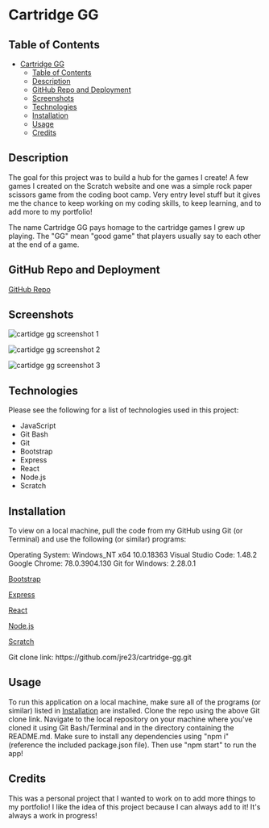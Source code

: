 # Cartridge GG

## Table of Contents

- [Cartridge GG](#cartridge-gg)
  - [Table of Contents](#table-of-contents)
  - [Description](#description)
  - [GitHub Repo and Deployment](#github-repo-and-deployment)
  - [Screenshots](#screenshots)
  - [Technologies](#technologies)
  - [Installation](#installation)
  - [Usage](#usage)
  - [Credits](#credits)

## Description

The goal for this project was to build a hub for the games I create! A few games I created on the Scratch website and one was a simple rock paper scissors game from the coding boot camp. Very entry level stuff but it gives me the chance to keep working on my coding skills, to keep learning, and to add more to my portfolio!

The name Cartridge GG pays homage to the cartridge games I grew up playing. The "GG" mean "good game" that players usually say to each other at the end of a game.

## GitHub Repo and Deployment

[GitHub Repo](https://github.com/jre23/cartridge-gg)

<!-- [Heroku Deployment]() -->

## Screenshots

![cartidge gg screenshot 1](https://user-images.githubusercontent.com/69170823/122651827-37184d00-d0f0-11eb-8bbe-d419dc043a6a.png)

![cartidge gg screenshot 2](https://user-images.githubusercontent.com/69170823/122651842-4dbea400-d0f0-11eb-928d-18aa23358b4d.png)

![cartidge gg screenshot 3](https://user-images.githubusercontent.com/69170823/122651852-60d17400-d0f0-11eb-967d-eb41cf06ef19.png)

## Technologies

Please see the following for a list of technologies used in this project:

- JavaScript
- Git Bash
- Git
- Bootstrap
- Express
- React
- Node.js
- Scratch

## Installation

To view on a local machine, pull the code from my GitHub using Git (or Terminal) and use the following (or similar) programs:

Operating System: Windows_NT x64 10.0.18363
Visual Studio Code: 1.48.2
Google Chrome: 78.0.3904.130
Git for Windows: 2.28.0.1

[Bootstrap](https://getbootstrap.com/)

[Express](https://expressjs.com)

[React](https://reactjs.org)

[Node.js](https://nodejs.org/en)

[Scratch](https://scratch.mit.edu)

Git clone link: htt<span>ps://github.com/jre23/cartridge-gg.git</span>

## Usage

To run this application on a local machine, make sure all of the programs (or similar) listed in [Installation](#Installation) are installed. Clone the repo using the above Git clone link. Navigate to the local repository on your machine where you've cloned it using Git Bash/Terminal and in the directory containing the README.md. Make sure to install any dependencies using "npm i" (reference the included package.json file). Then use "npm start" to run the app!

## Credits

This was a personal project that I wanted to work on to add more things to my portfolio! I like the idea of this project because I can always add to it! It's always a work in progress!

